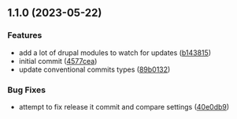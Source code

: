 

## 1.1.0 (2023-05-22)


### Features

* add a lot of drupal modules to watch for updates ([b143815](https://github.com/erikdekamps/drupal-automation-security/commits/b143815d434eb3ee0b6bc64aff2fa3e3cba67b9d))
* initial commit ([4577cea](https://github.com/erikdekamps/drupal-automation-security/commits/4577ceaaeabed473a169f7a0250900089a35ab50))
* update conventional commits types ([89b0132](https://github.com/erikdekamps/drupal-automation-security/commits/89b013281d3031e9a1675751df3b9b9d146ec100))


### Bug Fixes

* attempt to fix release it commit and compare settings ([40e0db9](https://github.com/erikdekamps/drupal-automation-security/commits/40e0db9ae078b842b011ccb634e20a4ef04fc3c5))